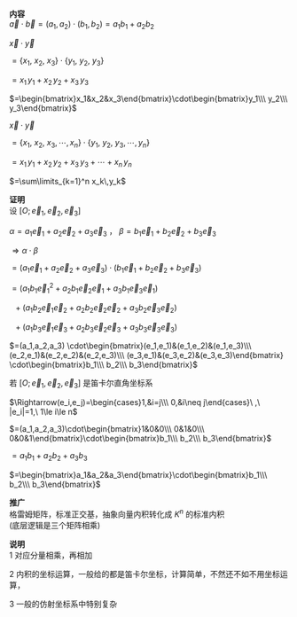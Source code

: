 **内容**  
$\vec a\cdot\vec b=(a_1,a_2)\cdot(b_1,b_2)=a_1b_1+a_2b_2$  
  
$\vec x\cdot\vec y$  
  
$=\{x_1,\ x_2,\ x_3\}\cdot\{y_1,\ y_2,\ y_3\}$  
  
$=x_1\,y_1 + x_2\,y_2 + x_3\,y_3$  
  
$=\begin{bmatrix}x_1&x_2&x_3\end{bmatrix}\cdot\begin{bmatrix}y_1\\\ y_2\\\ y_3\end{bmatrix}$  
  
$\vec x\cdot\vec y$  
  
$=\{x_1,\ x_2,\ x_3,\cdots,x_n\}\cdot\{y_1,\ y_2,\ y_3,\cdots,y_n\}$  
  
$=x_1\,y_1+x_2\,y_2+x_3\,y_3+\cdots+x_n\,y_n$  
  
$=\sum\limits_{k=1}^n x_k\,y_k$  
  
  
**证明**  
设 $[O;\vec e_1,\vec e_2,\vec e_3]$  
  
$\alpha=a_1\vec e_1+a_2\vec e_2+a_3\vec e_3$ ， $\beta=b_1\vec e_1+b_2\vec e_2+b_3\vec e_3$  
  
$\Rightarrow\alpha\cdot\beta$  
  
$=(a_1\vec e_1+a_2\vec e_2+a_3\vec e_3)\cdot(b_1\vec e_1+b_2\vec e_2+b_3\vec e_3)$  
  
$=(a_1b_1\vec e_1^2+a_2b_1\vec e_2\vec e_1+a_3b_1\vec e_3\vec e_1)$  
  
$\enspace+(a_1b_2\vec e_1\vec e_2+a_2b_2\vec e_2\vec e_2+a_3b_2\vec e_3\vec e_2)$  
  
$\enspace+(a_1b_3\vec e_1\vec e_3+a_2b_3\vec e_2\vec e_3+a_3b_3\vec e_3\vec e_3)$  
  
$=(a_1,a_2,a_3)  
\cdot\begin{bmatrix}(e_1,e_1)&(e_1,e_2)&(e_1,e_3)\\\ (e_2,e_1)&(e_2,e_2)&(e_2,e_3)\\\ (e_3,e_1)&(e_3,e_2)&(e_3,e_3)\end{bmatrix}  
\cdot\begin{bmatrix}b_1\\\ b_2\\\ b_3\end{bmatrix}$  
  
若 $[O;\vec e_1,\vec e_2,\vec e_3]$ 是笛卡尔直角坐标系  
  
$\Rightarrow(e_i,e_j)=\begin{cases}1,&i=j\\\ 0,&i\neq j\end{cases}\ ,\ |e_i|=1,\ 1\le i\le n$  
  
$=(a_1,a_2,a_3)\cdot\begin{bmatrix}1&0&0\\\ 0&1&0\\\ 0&0&1\end{bmatrix}\cdot\begin{bmatrix}b_1\\\ b_2\\\ b_3\end{bmatrix}$  
  
$=a_1b_1+a_2b_2+a_3b_3$  
  
$=\begin{bmatrix}a_1&a_2&a_3\end{bmatrix}\cdot\begin{bmatrix}b_1\\\ b_2\\\ b_3\end{bmatrix}$  
  
**推广**  
格雷姆矩阵，标准正交基，抽象向量内积转化成 $K^n$ 的标准内积  
(底层逻辑是三个矩阵相乘)  
  
**说明**  
1 对应分量相乘，再相加  
  
2 内积的坐标运算，一般给的都是笛卡尔坐标，计算简单，不然还不如不用坐标运算，  
  
3 一般的仿射坐标系中特别复杂  
